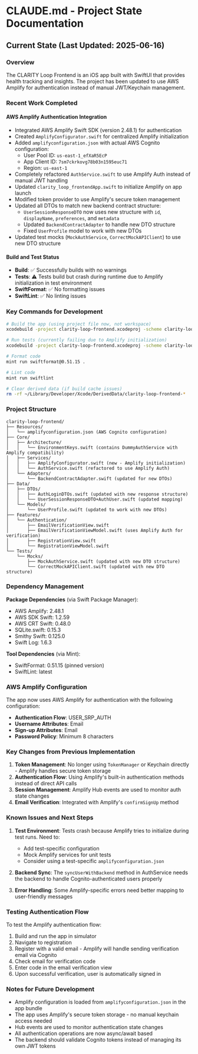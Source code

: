 # CLAUDE.md - Project State Documentation

## Current State (Last Updated: 2025-06-16)

### Overview
The CLARITY Loop Frontend is an iOS app built with SwiftUI that provides health tracking and insights. The project has been updated to use AWS Amplify for authentication instead of manual JWT/Keychain management.

### Recent Work Completed

#### AWS Amplify Authentication Integration
- Integrated AWS Amplify Swift SDK (version 2.48.1) for authentication
- Created `AmplifyConfigurator.swift` for centralized Amplify initialization
- Added `amplifyconfiguration.json` with actual AWS Cognito configuration:
  - User Pool ID: `us-east-1_efXaR5EcP`
  - App Client ID: `7sm7ckrkovg78b03n1595euc71`
  - Region: `us-east-1`
- Completely refactored `AuthService.swift` to use Amplify Auth instead of manual JWT handling
- Updated `clarity_loop_frontendApp.swift` to initialize Amplify on app launch
- Modified token provider to use Amplify's secure token management
- Updated all DTOs to match new backend contract structure:
  - `UserSessionResponseDTO` now uses new structure with `id`, `displayName`, `preferences`, and `metadata`
  - Updated `BackendContractAdapter` to handle new DTO structure
  - Fixed `UserProfile` model to work with new DTOs
- Updated test mocks (`MockAuthService`, `CorrectMockAPIClient`) to use new DTO structure

#### Build and Test Status
- **Build**: ✅ Successfully builds with no warnings
- **Tests**: ⚠️ Tests build but crash during runtime due to Amplify initialization in test environment
- **SwiftFormat**: ✅ No formatting issues
- **SwiftLint**: ✅ No linting issues

### Key Commands for Development

```bash
# Build the app (using project file now, not workspace)
xcodebuild -project clarity-loop-frontend.xcodeproj -scheme clarity-loop-frontend -configuration Debug -destination 'platform=iOS Simulator,name=iPhone 16' build

# Run tests (currently failing due to Amplify initialization)
xcodebuild -project clarity-loop-frontend.xcodeproj -scheme clarity-loop-frontend -destination 'platform=iOS Simulator,name=iPhone 16' test

# Format code
mint run swiftformat@0.51.15 .

# Lint code
mint run swiftlint

# Clear derived data (if build cache issues)
rm -rf ~/Library/Developer/Xcode/DerivedData/clarity-loop-frontend-*
```

### Project Structure

```
clarity-loop-frontend/
├── Resources/
│   └── amplifyconfiguration.json (AWS Cognito configuration)
├── Core/
│   ├── Architecture/
│   │   └── EnvironmentKeys.swift (contains DummyAuthService with Amplify compatibility)
│   ├── Services/
│   │   ├── AmplifyConfigurator.swift (new - Amplify initialization)
│   │   └── AuthService.swift (refactored to use Amplify Auth)
│   └── Adapters/
│       └── BackendContractAdapter.swift (updated for new DTOs)
├── Data/
│   ├── DTOs/
│   │   ├── AuthLoginDTOs.swift (updated with new response structure)
│   │   └── UserSessionResponseDTO+AuthUser.swift (updated mapping)
│   └── Models/
│       └── UserProfile.swift (updated to work with new DTOs)
├── Features/
│   └── Authentication/
│       ├── EmailVerificationView.swift
│       ├── EmailVerificationViewModel.swift (uses Amplify Auth for verification)
│       ├── RegistrationView.swift
│       └── RegistrationViewModel.swift
└── Tests/
    └── Mocks/
        ├── MockAuthService.swift (updated with new DTO structure)
        └── CorrectMockAPIClient.swift (updated with new DTO structure)
```

### Dependency Management

**Package Dependencies** (via Swift Package Manager):
- AWS Amplify: 2.48.1
- AWS SDK Swift: 1.2.59
- AWS CRT Swift: 0.48.0
- SQLite.swift: 0.15.3
- Smithy Swift: 0.125.0
- Swift Log: 1.6.3

**Tool Dependencies** (via Mint):
- SwiftFormat: 0.51.15 (pinned version)
- SwiftLint: latest

### AWS Amplify Configuration

The app now uses AWS Amplify for authentication with the following configuration:
- **Authentication Flow**: USER_SRP_AUTH
- **Username Attributes**: Email
- **Sign-up Attributes**: Email
- **Password Policy**: Minimum 8 characters

### Key Changes from Previous Implementation

1. **Token Management**: No longer using `TokenManager` or Keychain directly - Amplify handles secure token storage
2. **Authentication Flow**: Using Amplify's built-in authentication methods instead of direct API calls
3. **Session Management**: Amplify Hub events are used to monitor auth state changes
4. **Email Verification**: Integrated with Amplify's `confirmSignUp` method

### Known Issues and Next Steps

1. **Test Environment**: Tests crash because Amplify tries to initialize during test runs. Need to:
   - Add test-specific configuration
   - Mock Amplify services for unit tests
   - Consider using a test-specific `amplifyconfiguration.json`

2. **Backend Sync**: The `syncUserWithBackend` method in AuthService needs the backend to handle Cognito-authenticated users properly

3. **Error Handling**: Some Amplify-specific errors need better mapping to user-friendly messages

### Testing Authentication Flow

To test the Amplify authentication flow:
1. Build and run the app in simulator
2. Navigate to registration
3. Register with a valid email - Amplify will handle sending verification email via Cognito
4. Check email for verification code
5. Enter code in the email verification view
6. Upon successful verification, user is automatically signed in

### Notes for Future Development

- Amplify configuration is loaded from `amplifyconfiguration.json` in the app bundle
- The app uses Amplify's secure token storage - no manual keychain access needed
- Hub events are used to monitor authentication state changes
- All authentication operations are now async/await based
- The backend should validate Cognito tokens instead of managing its own JWT tokens